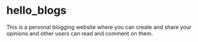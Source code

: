 # hello_blogs
This is a personal blogging website where you can create and share your opinions and other users can read and comment on them.
